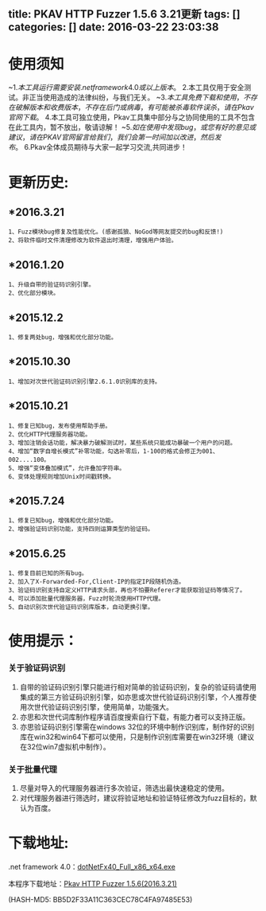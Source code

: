 title: PKAV HTTP Fuzzer 1.5.6 3.21更新
tags: []
categories: []
date: 2016-03-22 23:03:38
---
# 使用须知

~$1.本工具运行需要安装.net framework 4.0或以上版本。
~$2.本工具仅用于安全测试。非正当使用造成的法律纠纷，与我们无关。
~$3.本工具免费下载和使用，不存在破解版本和收费版本，不存在后门或病毒，有可能被杀毒软件误杀，请在Pkav官网下载。
~$4.本工具可独立使用，Pkav工具集中部分与之协同使用的工具不包含在此工具内，暂不放出，敬请谅解！
~$5.如在使用中发现bug，或您有好的意见或建议，请在PKAV官网留言给我们，我们会第一时间加以改进，然后发布。
~$6.Pkav全体成员期待与大家一起学习交流,共同进步！

# 更新历史:
## *2016.3.21
```
1、Fuzz模块bug修复及性能优化。(感谢孤狼、NoGod等网友提交的bug和反馈!)
2、将软件临时文件清理修改为软件退出时清理，增强用户体验。
```
## *2016.1.20
```
1、升级自带的验证码识别引擎。
2、优化部分模块。
```
## *2015.12.2
```
1、修复两处bug，增强和优化部分功能。
```
## *2015.10.30
```
1、增加对次世代验证码识别引擎2.6.1.0识别库的支持。
```
## *2015.10.21
```
1、修复已知bug，发布使用帮助手册。
2、优化HTTP代理服务器功能。
3、增加注销会话功能，解决暴力破解测试时，某些系统只能成功暴破一个用户的问题。
4、增加“数字自增长模式”补零功能，勾选补零后，1-100的格式会修正为001、002....100。
5、增强“变体叠加模式”，允许叠加字符串。
6、变体处理规则增加Unix时间戳转换。
```
## *2015.7.24
```
1、修复已知bug，增强和优化部分功能。
2、增强验证码识别功能，支持四则运算类型的验证码。
```
## *2015.6.25
```
1、修复目前已知的所有bug。
2、加入了X-Forwarded-For,Client-IP的指定IP段随机伪造。
3、验证码识别支持自定义HTTP请求头部，再也不怕要Referer才能获取验证码等情况了。
4、可以添加批量代理服务器，Fuzz时轮流使用HTTP代理。
5、自动识别次世代验证码识别库版本，自动更换引擎。
```
# 使用提示：

### 关于验证码识别

1. 自带的验证码识别引擎只能进行相对简单的验证码识别，复杂的验证码请使用集成的第三方验证码识别引擎，如亦思或次世代验证码识别引擎，个人推荐使用次世代验证码识别引擎，使用简单，功能强大。
2. 亦思和次世代词库制作程序请百度搜索自行下载，有能力者可以支持正版。
3. 亦思验证码识别引擎需在windows 32位的环境中制作识别库，制作好的识别库在win32和win64下都可以使用，只是制作识别库需要在win32环境（建议在32位win7虚拟机中制作）。

### 关于批量代理

1. 尽量对导入的代理服务器进行多次验证，筛选出最快速稳定的使用。
2. 对代理服务器进行筛选时，建议将验证地址和验证特征修改为fuzz目标的，默认为百度。

# 下载地址:
.net framework 4.0：[dotNetFx40_Full_x86_x64.exe](http://download.microsoft.com/download/9/5/A/95A9616B-7A37-4AF6-BC36-D6EA96C8DAAE/dotNetFx40_Full_x86_x64.exe)

本程序下载地址：[Pkav HTTP Fuzzer 1.5.6(2016.3.21)](http://pan.baidu.com/s/1mhfWh1u)

(HASH-MD5: BB5D2F33A11C363CEC78C4FA97485E53)
